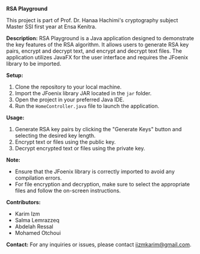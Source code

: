 **RSA Playground**

This project is part of Prof. Dr. Hanaa Hachimi's cryptography subject Master SSI first year at Ensa Kenitra.

**Description:**
RSA Playground is a Java application designed to demonstrate the key features of the RSA algorithm. It allows users to generate RSA key pairs, encrypt and decrypt text, and encrypt and decrypt text files. The application utilizes JavaFX for the user interface and requires the JFoenix library to be imported.

**Setup:**
1. Clone the repository to your local machine.
2. Import the JFoenix library JAR located in the `jar` folder.
3. Open the project in your preferred Java IDE.
4. Run the `HomeController.java` file to launch the application.

**Usage:**
1. Generate RSA key pairs by clicking the "Generate Keys" button and selecting the desired key length.
2. Encrypt text or files using the public key.
3. Decrypt encrypted text or files using the private key.

**Note:**
- Ensure that the JFoenix library is correctly imported to avoid any compilation errors.
- For file encryption and decryption, make sure to select the appropriate files and follow the on-screen instructions.

**Contributors:**
- Karim Izm
- Salma Lemrazzeq
- Abdelah Ressal
- Mohamed Otchoui


**Contact:**
For any inquiries or issues, please contact iizmkarim@gmail.com.
